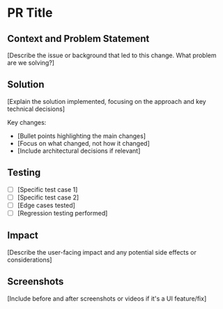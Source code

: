 # PR Title

## Context and Problem Statement

[Describe the issue or background that led to this change. What problem are we solving?]

## Solution

[Explain the solution implemented, focusing on the approach and key technical decisions]

Key changes:
- [Bullet points highlighting the main changes]
- [Focus on what changed, not how it changed]
- [Include architectural decisions if relevant]

## Testing

- [ ] [Specific test case 1]
- [ ] [Specific test case 2]
- [ ] [Edge cases tested]
- [ ] [Regression testing performed]

## Impact

[Describe the user-facing impact and any potential side effects or considerations]

## Screenshots

[Include before and after screenshots or videos if it's a UI feature/fix]
